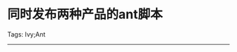 # 同时发布两种产品的ant脚本
Tags: Ivy;Ant

------

<target  name= "create_jar"  depends=  "compile" > 
     <jar  destfile= "${build.dist.dir}/${product.name}-${ivy.revision}-jar.jar"  basedir=  "${build.class.dir}" > 
      <manifest> 
       <attribute  name= "Vendor"  value= "${vendor.name}"  /> 
       <attribute  name= "Product-Name"  value= "${product.name}"  /> 
       <attribute  name= "Version"  value= "${ivy.revision}"  /> 
       <attribute  name= "Build-Date"  value= "${build.date}"  /> 
       <attribute  name= "Build-Time"  value= "${build.time}"  /> 
      </manifest> 
     </jar> 
     <jar  destfile= "${build.dist.dir}/${product.name}-${ivy.revision}-source.jar"  basedir=  "${src.dir}" > 
      <manifest> 
       <attribute  name= "Vendor"  value= "${vendor.name}"  /> 
       <attribute  name= "Product-Name"  value= "${product.name}"  /> 
       <attribute  name= "Version"  value= "${ivy.revision}"  /> 
       <attribute  name= "Build-Date"  value= "${build.date}"  /> 
       <attribute  name= "Build-Time"  value= "${build.time}"  /> 
      </manifest> 
     </jar> 
   </target> 
   
   <target  name= "publish_jar"  depends=  "create_jar" > 
     <ivy:publish  artifactspattern= "${build.dist.dir}/[artifact]-[revision]-[type].[ext]" 
      resolver= "${publish.resolver}"  overwrite= "true" 
      organisation= "com.boco.ty"  module= "gapi"  revision= "alpha" /> 
   </target>